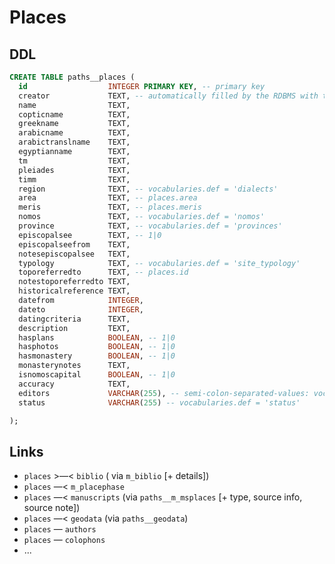 # Places

## DDL

```sql
CREATE TABLE paths__places (
  id                  INTEGER PRIMARY KEY, -- primary key
  creator             TEXT, -- automatically filled by the RDBMS with the current user id
  name                TEXT,
  copticname          TEXT,
  greekname           TEXT,
  arabicname          TEXT,
  arabictranslname    TEXT,
  egyptianname        TEXT,
  tm                  TEXT,
  pleiades            TEXT,
  timm                TEXT,
  region              TEXT, -- vocabularies.def = 'dialects'
  area                TEXT, -- places.area
  meris               TEXT, -- places.meris
  nomos               TEXT, -- vocabularies.def = 'nomos'
  province            TEXT, -- vocabularies.def = 'provinces'
  episcopalsee        TEXT, -- 1|0
  episcopalseefrom    TEXT,
  notesepiscopalsee   TEXT,
  typology            TEXT, -- vocabularies.def = 'site_typology'
  toporeferredto      TEXT, -- places.id
  notestoporeferredto TEXT,
  historicalreference TEXT,
  datefrom            INTEGER,
  dateto              INTEGER,
  datingcriteria      TEXT,
  description         TEXT,
  hasplans            BOOLEAN, -- 1|0
  hasphotos           BOOLEAN, -- 1|0
  hasmonastery        BOOLEAN, -- 1|0
  monasterynotes      TEXT,
  isnomoscapital      BOOLEAN, -- 1|0
  accuracy            TEXT,
  editors             VARCHAR(255), -- semi-colon-separated-values: vocabularies.def = 'persons'
  status              VARCHAR(255) -- vocabularies.def = 'status'

);
```

## Links
- `places` >—< `biblio` ( via `m_biblio` [+ details])
- `places` —< `m_placephase`
- `places` —< `manuscripts` (via `paths__m_msplaces` [+ type, source info, source note])
- `places` —< `geodata` (via `paths__geodata`)
- `places` — `authors`
- `places` — `colophons`
- ...
